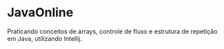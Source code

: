 # JavaOnline
Praticando conceitos de arrays, controle de fluxo e estrutura de repetição em Java, utilizando Intellij.
